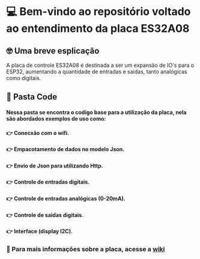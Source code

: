# 💻 Bem-vindo ao repositório voltado ao entendimento da placa ES32A08

## 🤓 Uma breve esplicação
A placa de controle ES32A08 é destinada a ser um expansão de IO's para o ESP32, aumentando
a quantidade de entradas e saidas, tanto analógicas como digitais.

## 📁 Pasta Code
#### Nessa pasta se encontra o codigo base para a utilização da placa, nela são abordados exemplos de uso como:
#### 👉 Conecxão com o wifi.
#### 👉 Empacotamento de dados no modelo Json.
#### 👉 Envio de Json para utilizando Http. 
#### 👉 Controle de entradas digitais. 
#### 👉 Controle de entradas analógicas (0-20mA).
#### 👉 Controle de saidas digitais.
#### 👉 Interface (display I2C).
 
### 🚀 Para mais informações sobre a placa, acesse a [wiki](https://quark-cheshire-984.notion.site/Placa-ES32A08-11b430802e9780149ee6f4d9852d80ee)
